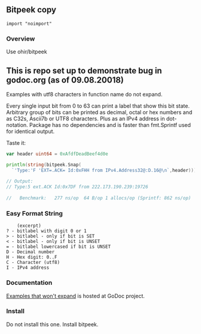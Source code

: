 ## Bitpeek copy

`import "noimport"`

### Overview

Use ohir/bitpeek

## This is repo set up to demonstrate bug in godoc.org (as of 09.08.20018)
Examples with utf8 characters in function name do not expand.

Every single input bit from 0 to 63 can print a label that show this bit state.
Arbitrary group of bits can be printed as decimal, octal or hex numbers and as
C32s, Ascii7b or UTF8 characters. Plus as an IPv4 address in dot-notation.
Package has no dependencies and is faster than fmt.Sprintf used for identical output.


Taste it:

``` go
var header uint64 = 0xAfdfDeadBeef4d0e

println(string(bitpeek.Snap(
  `'Type:'F 'EXT=.ACK= Id:0xFHH from IPv4.Address32@:D.16@\n`,header)))
	
// Output:
// Type:5 ext.ACK Id:0x7DF from 222.173.190.239:19726
	
//   Benchmark:   277 ns/op  64 B/op 1 allocs/op (Sprintf: 862 ns/op)
```

### Easy Format String

	    (excerpt)	
	? - bitlabel with digit 0 or 1
	> - bitlabel - only if bit is SET
	< - bitlabel - only if bit is UNSET
	= - bitlabel lowercased if bit is UNSET  
	D - Decimal number
	H - Hex digit: 0..F
	C - Character (utf8)
	I - IPv4 address


### Documentation

[Examples that won't expand](http://godoc.org/github.com/ohir/bpbadgodoc) is hosted at GoDoc project.


### Install

Do not install this one. Install bitpeek.

